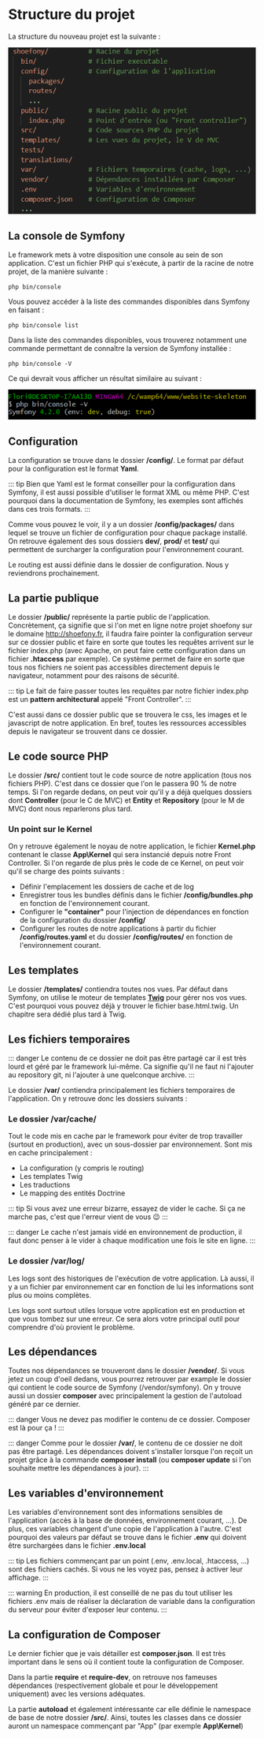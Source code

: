 # Structure du projet

La structure du nouveau projet est la suivante :

![Structure d'un projet Symfony 4](/img/structure.png)

## La console de Symfony

Le framework mets à votre disposition une console au sein de son application. C'est un fichier PHP qui s'exécute, à partir de la racine de notre projet, de la manière suivante :

``` bash{4}
php bin/console
```

Vous pouvez accéder à la liste des commandes disponibles dans Symfony en faisant :

``` bash{4}
php bin/console list
```

Dans la liste des commandes disponibles, vous trouverez notamment une commande permettant de connaître la version de Symfony installée :

``` bash{4}
php bin/console -V
```

Ce qui devrait vous afficher un résultat similaire au suivant :

![Symfony version commande](/img/symfony-v.png)

## Configuration

La configuration se trouve dans le dossier **/config/**. Le format par défaut pour la configuration est le format **Yaml**.

::: tip
Bien que Yaml est le format conseiller pour la configuration dans Symfony, il est aussi possible d'utiliser le format XML ou même PHP. C'est pourquoi dans la documentation de Symfony, les exemples sont affichés dans ces trois formats.
:::

Comme vous pouvez le voir, il y a un dossier **/config/packages/** dans lequel se trouve un fichier de configuration pour chaque package installé. On retrouve également des sous dossiers **dev/**, **prod/** et **test/** qui permettent de surcharger la configuration pour l'environnement courant.

Le routing est aussi définie dans le dossier de configuration. Nous y reviendrons prochainement.

## La partie publique

Le dossier **/public/** représente la partie public de l'application. Concrètement, ça signifie que si l'on met en ligne notre projet shoefony sur le domaine http://shoefony.fr, il faudra faire pointer la configuration serveur sur ce dossier public et faire en sorte que toutes les requêtes arrivent sur le fichier index.php (avec Apache, on peut faire cette configuration dans un fichier **.htaccess** par exemple). Ce système permet de faire en sorte que tous nos fichiers ne soient pas accessibles directement depuis le navigateur, notamment pour des raisons de sécurité.

::: tip
Le fait de faire passer toutes les requêtes par notre fichier index.php est un **pattern architectural** appelé "Front Controller".
:::

C'est aussi dans ce dossier public que se trouvera le css, les images et le javascript de notre application. En bref, toutes les ressources accessibles depuis le navigateur se trouvent dans ce dossier.

## Le code source PHP

Le dossier **/src/** contient tout le code source de notre application (tous nos fichiers PHP). C'est dans ce dossier que l'on le passera 90 % de notre temps. Si l'on regarde dedans, on peut voir qu'il y a déjà quelques dossiers dont **Controller** (pour le C de MVC) et **Entity** et **Repository** (pour le M de MVC) dont nous reparlerons plus tard.

### Un point sur le Kernel

On y retrouve également le noyau de notre application, le fichier **Kernel.php** contenant le classe **App\Kernel** qui sera instancié depuis notre Front Controller.
Si l'on regarde de plus près le code de ce Kernel, on peut voir qu'il se charge des points suivants :
- Définir l'emplacement les dossiers de cache et de log
- Enregistrer tous les bundles définis dans le fichier **/config/bundles.php** en fonction de l'environnement courant.
- Configurer le **"container"** pour l'injection de dépendances en fonction de la configuration du dossier **/config/**
- Configurer les routes de notre applications à partir du fichier **/config/routes.yaml** et du dossier **/config/routes/** en fonction de l'environnement courant.

## Les templates

Le dossier **/templates/** contiendra toutes nos vues. Par défaut dans Symfony, on utilise le moteur de templates [**Twig**](https://twig.symfony.com/) pour gérer nos vos vues. C'est pourquoi vous pouvez déjà y trouver le fichier base.html.twig. Un chapitre sera dédié plus tard à Twig.

## Les fichiers temporaires

::: danger
Le contenu de ce dossier ne doit pas être partagé car il est très lourd et géré par le framework lui-même. Ca signifie qu'il ne faut ni l'ajouter au repository git, ni l'ajouter à une quelconque archive.
:::

Le dossier **/var/** contiendra principalement les fichiers temporaires de l'application. On y retrouve donc les dossiers suivants :

### Le dossier /var/cache/

Tout le code mis en cache par le framework pour éviter de trop travailler (surtout en production), avec un sous-dossier par environnement. Sont mis en cache principalement :
- La configuration (y compris le routing)
- Les templates Twig
- Les traductions
- Le mapping des entités Doctrine

::: tip
Si vous avez une erreur bizarre, essayez de vider le cache. Si ça ne marche pas, c'est que l'erreur vient de vous :wink:
:::

::: danger
Le cache n'est jamais vidé en environnement de production, il faut donc penser à le vider à chaque modification une fois le site en ligne.
:::

### Le dossier /var/log/

Les logs sont des historiques de l'exécution de votre application. Là aussi, il y a un fichier par environnement car en fonction de lui les informations sont plus ou moins complètes.

Les logs sont surtout utiles lorsque votre application est en production et que vous tombez sur une erreur. Ce sera alors votre principal outil pour comprendre d'où provient le problème.

## Les dépendances

Toutes nos dépendances se trouveront dans le dossier **/vendor/**. Si vous jetez un coup d'oeil dedans, vous pourrez retrouver par example le dossier qui contient le code source de Symfony (/vendor/symfony). On y trouve aussi un dossier **composer** avec principalement la gestion de l'autoload généré par ce dernier.

::: danger
Vous ne devez pas modifier le contenu de ce dossier. Composer est là pour ça !
:::

::: danger
Comme pour le dossier **/var/**, le contenu de ce dossier ne doit pas être partagé. Les dépendances doivent s'installer lorsque l'on reçoit un projet grâce à la commande **composer install** (ou **composer update** si l'on souhaite mettre les dépendances à jour).
:::

## Les variables d'environnement

Les variables d'environnement sont des informations sensibles de l'application (accès à la base de données, environnement courant, ...). De plus, ces variables changent d'une copie de l'application à l'autre. C'est pourquoi des valeurs par défaut se trouve dans le fichier **.env** qui doivent être surchargées dans le fichier **.env.local**

::: tip
Les fichiers commençant par un point (.env, .env.local, .htaccess, ...) sont des fichiers cachés. Si vous ne les voyez pas, pensez à activer leur affichage.
:::

::: warning
En production, il est conseillé de ne pas du tout utiliser les fichiers .env mais de réaliser la déclaration de variable dans la configuration du serveur pour éviter d'exposer leur contenu.
:::

## La configuration de Composer

Le dernier fichier que je vais détailler est **composer.json**. Il est très important dans le sens où il contient toute la configuration de Composer.

Dans la partie **require** et **require-dev**, on retrouve nos fameuses dépendances (respectivement globale et pour le développement uniquement) avec les versions adéquates.

La partie **autoload** et également intéressante car elle définie le namespace de base de notre dossier **/src/**. Ainsi, toutes les classes dans ce dossier auront un namespace commençant par "App\" (par exemple **App\Kernel**)